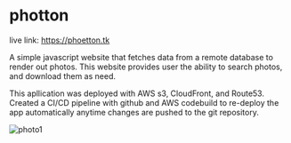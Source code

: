 # photton
live link: https://phoetton.tk

A simple javascript website that fetches data from a remote database to render out photos. This website provides user the ability to search photos, and download them as need.

This apllication was deployed with AWS s3, CloudFront, and Route53. Created a CI/CD pipeline with github and AWS codebuild to re-deploy the app automatically anytime changes are pushed to the git repository.


![photo1](https://user-images.githubusercontent.com/83102811/183741178-d8624ee1-1320-4aba-9c1e-f491ecd382c1.png)
